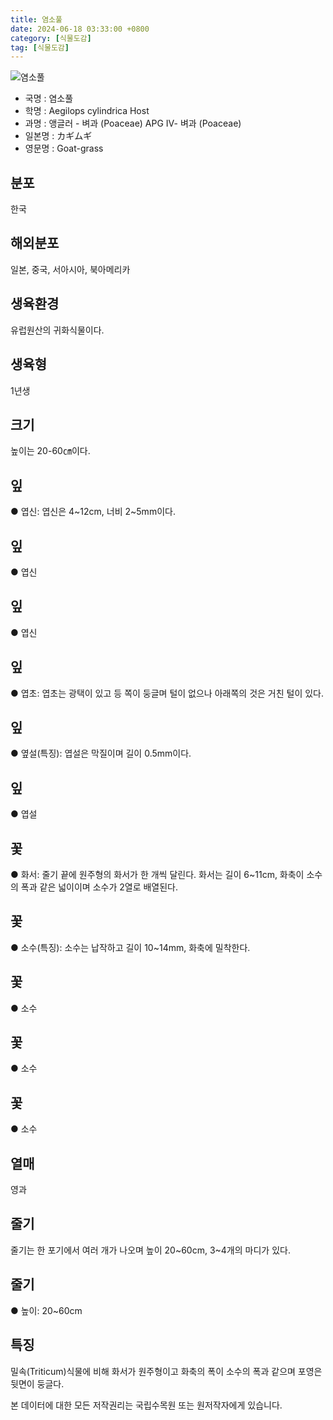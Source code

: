 ```yaml
---
title: 염소풀
date: 2024-06-18 03:33:00 +0800
category: [식물도감]
tag: [식물도감]
---
```




![염소풀](/fileUpload/plants/basic/Gramineae/Aegilops/393/393_20160726133406316files_th2.jpg)
- 국명 : 염소풀
- 학명 : Aegilops cylindrica Host
- 과명 : 앵글러 - 벼과 (Poaceae) APG Ⅳ- 벼과 (Poaceae)
- 일본명 : カギムギ
- 영문명 : Goat-grass


## 분포
한국
## 해외분포
일본, 중국, 서아시아, 북아메리카
## 생육환경
유럽원산의 귀화식물이다.
## 생육형
1년생
## 크기
높이는 20-60㎝이다.
## 잎
● 엽신: 엽신은 4~12cm, 너비 2~5mm이다.
## 잎
● 엽신
## 잎
● 엽신
## 잎
● 엽초: 엽초는 광택이 있고 등 쪽이 둥글며 털이 없으나 아래쪽의 것은 거친 털이 있다.
## 잎
● 옆설(특징): 엽설은 막질이며 길이 0.5mm이다.
## 잎
● 엽설
## 꽃
● 화서: 줄기 끝에 원주형의 화서가 한 개씩 달린다. 화서는 길이 6~11cm, 화축이 소수의 폭과 같은 넓이이며 소수가 2열로 배열된다.
## 꽃
● 소수(특징): 소수는 납작하고 길이 10~14mm, 화축에 밀착한다.
## 꽃
● 소수
## 꽃
● 소수
## 꽃
● 소수
## 열매
영과
## 줄기
줄기는 한 포기에서 여러 개가 나오며 높이 20~60cm, 3~4개의 마디가 있다.
## 줄기
● 높이: 20~60cm
## 특징
밀속(Triticum)식물에 비해 화서가 원주형이고 화축의 폭이 소수의 폭과 같으며 포영은 뒷면이 둥글다.






본 데이터에 대한 모든 저작권리는 국립수목원 또는 원저작자에게 있습니다.
